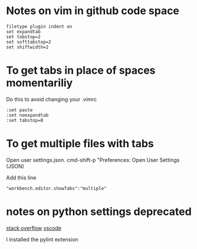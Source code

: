 # Notes on vim in github code space

```
filetype plugin indent on
set expandtab
set tabstop=2
set softtabstop=2
set shiftwidth=2
```

# To get tabs in place of spaces momentariliy

Do this to avoid changing your .vimrc

```
:set paste
:set noexpandtab
:set tabstop=8
```

# To get multiple files with tabs 

Open user settings.json.  cmd-shift-p "Preferences: Open User Settings (JSON)

Add this line

```
"workbench.editor.showTabs":"multiple"
```

# notes on python settings deprecated

[stack overflow](https://stackoverflow.com/questions/77498238/vs-code-you-have-deprecated-linting-or-formatting-settings-for-python)
[vscode](https://code.visualstudio.com/docs/getstarted/settings#_settingsjson)


I installed the pylint extension
